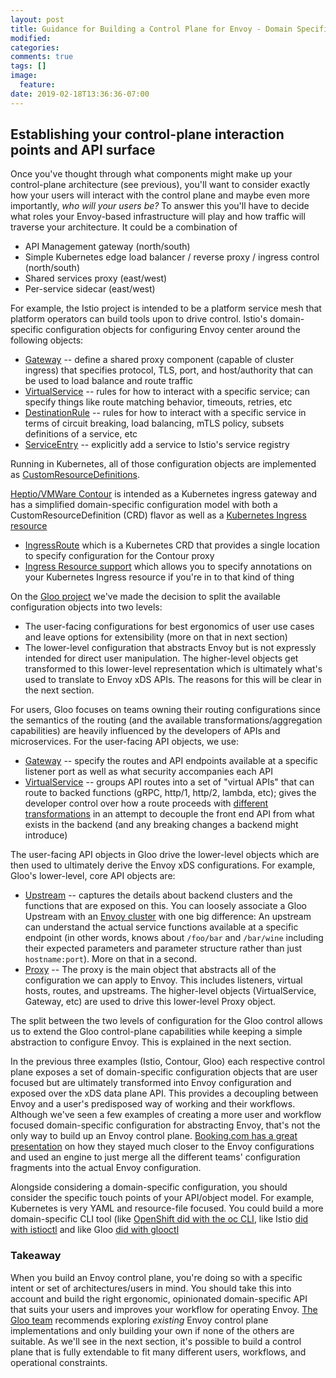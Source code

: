 ```yaml
---
layout: post
title: Guidance for Building a Control Plane for Envoy - Domain Specific Configuration API
modified:
categories: 
comments: true
tags: []
image:
  feature:
date: 2019-02-18T13:36:36-07:00
---
```


## Establishing your control-plane interaction points and API surface

Once you've thought through what components might make up your control-plane architecture (see previous), you'll want to consider exactly how your users will interact with the control plane and maybe even more importantly, _who will your users be?_ To answer this you'll have to decide what roles your Envoy-based infrastructure will play and how traffic will traverse your architecture. It could be a combination of

* API Management gateway (north/south)
* Simple Kubernetes edge load balancer / reverse proxy / ingress control (north/south)
* Shared services proxy (east/west)
* Per-service sidecar (east/west)

For example, the Istio project is intended to be a platform service mesh that platform operators can build tools upon to drive control. Istio's domain-specific configuration objects for configuring Envoy center around the following objects:

* [Gateway](https://istio.io/docs/reference/config/istio.networking.v1alpha3/#Gateway) -- define a shared proxy component (capable of cluster ingress) that specifies protocol, TLS, port, and host/authority that can be used to load balance and route traffic
* [VirtualService](https://istio.io/docs/reference/config/istio.networking.v1alpha3/#VirtualService) -- rules for how to interact with a specific service; can specify things like route matching behavior, timeouts, retries, etc
* [DestinationRule](https://istio.io/docs/reference/config/istio.networking.v1alpha3/#DestinationRule) -- rules for how to interact with a specific service in terms of circuit breaking, load balancing, mTLS policy, subsets definitions of a service, etc
* [ServiceEntry](https://istio.io/docs/reference/config/istio.networking.v1alpha3/#ServiceEntry) -- explicitly add a service to Istio's service registry

Running in Kubernetes, all of those configuration objects are implemented as [CustomResourceDefinitions](https://kubernetes.io/docs/concepts/extend-kubernetes/api-extension/custom-resources/).

[Heptio/VMWare Contour](https://github.com/heptio/contour) is intended as a Kubernetes ingress gateway and has a simplified domain-specific configuration model with both a CustomResourceDefinition (CRD) flavor as well as a [Kubernetes Ingress resource](https://kubernetes.io/docs/concepts/services-networking/ingress/)

* [IngressRoute](https://github.com/heptio/contour/blob/master/docs/ingressroute.md) which is a Kubernetes CRD that provides a single location to specify configuration for the Contour proxy
* [Ingress Resource support](https://github.com/heptio/contour/blob/master/docs/annotations.md) which allows you to specify annotations on your Kubernetes Ingress resource if you're in to that kind of thing

On the [Gloo project](https://github.com/solo-io/gloo/tree/master/docs/dev) we've made the decision to split the available configuration objects into two levels:

* The user-facing configurations for best ergonomics of user use cases and leave options for extensibility (more on that in next section)
* The lower-level configuration that abstracts Envoy but is not expressly intended for direct user manipulation. The higher-level objects get transformed to this lower-level representation which is ultimately what's used to translate to Envoy xDS APIs. The reasons for this will be clear in the next section.

For users, Gloo focuses on teams owning their routing configurations since the semantics of the routing (and the available transformations/aggregation capabilities) are heavily influenced by the developers of APIs and microservices. For the user-facing API objects, we use:

* [Gateway](https://gloo.solo.io/v1/github.com/solo-io/gloo/projects/gateway/api/v1/gateway.proto.sk/) -- specify the routes and API endpoints available at a specific listener port as well as what security accompanies each API
* [VirtualService](https://gloo.solo.io/v1/github.com/solo-io/gloo/projects/gateway/api/v1/virtual_service.proto.sk/) -- groups API routes into a set of "virtual APIs" that can route to backed functions (gRPC, http/1, http/2, lambda, etc); gives the developer control over how a route proceeds with [different transformations](https://gloo.solo.io/v1/github.com/solo-io/gloo/projects/gloo/api/v1/plugins/transformation/transformation.proto.sk/) in an attempt to decouple the front end API from what exists in the backend (and any breaking changes a backend might introduce)

The user-facing API objects in Gloo drive the lower-level objects which are then used to ultimately derive the Envoy xDS configurations. For example, Gloo's lower-level, core API objects are:

* [Upstream](https://gloo.solo.io/v1/github.com/solo-io/gloo/projects/gloo/api/v1/upstream.proto.sk/) -- captures the details about backend clusters and the functions that are exposed on this. You can loosely associate a Gloo Upstream with an [Envoy cluster](https://www.envoyproxy.io/docs/envoy/latest/api-v2/api/v2/cds.proto) with one big difference: An upstream can understand the actual service functions available at a specific endpoint (in other words, knows about `/foo/bar` and `/bar/wine` including their expected parameters and parameter structure rather than just `hostname:port`). More on that in a second. 
* [Proxy](https://gloo.solo.io/v1/github.com/solo-io/gloo/projects/gloo/api/v1/proxy.proto.sk/) -- The proxy is the main object that abstracts all of the configuration we can apply to Envoy. This includes listeners, virtual hosts, routes, and upstreams. The higher-level objects (VirtualService, Gateway, etc) are used to drive this lower-level Proxy object.

The split between the two levels of configuration for the Gloo control allows us to extend the Gloo control-plane capabilities while keeping a simple abstraction to configure Envoy. This is explained in the next section. 

In the previous three examples (Istio, Contour, Gloo) each respective control plane exposes a set of domain-specific configuration objects that are user focused but are ultimately transformed into Envoy configuration and exposed over the xDS data plane API. This provides a decoupling between Envoy and a user's predisposed way of working and their workflows. Although we've seen a few examples of creating a more user and workflow focused domain-specific configuration for abstracting Envoy, that's not the only way to build up an Envoy control plane. [Booking.com has a great presentation](https://www.slideshare.net/IvanKruglov/ivan-kruglov-introducing-envoybased-service-mesh-at-bookingcom-version-7) on how they stayed much closer to the Envoy configurations and used an engine to just merge all the different teams' configuration fragments into the actual Envoy configuration. 

Alongside considering a domain-specific configuration, you should consider the specific touch points of your API/object model. For example, Kubernetes is very YAML and resource-file focused. You could build a more domain-specific CLI tool (like [OpenShift did with the oc CLI](https://docs.openshift.com/enterprise/3.2/dev_guide/new_app.html#dev-guide-new-app), like Istio [did with istioctl](https://istio.io/docs/reference/commands/istioctl/) and like Gloo [did with glooctl](https://gloo.solo.io/cli/glooctl/)

### Takeaway

When you build an Envoy control plane, you're doing so with a specific intent or set of architectures/users in mind. You should take this into account and build the right ergonomic, opinionated domain-specific API that suits your users and improves your workflow for operating Envoy. [The Gloo team](https://github.com/solo-io/gloo/graphs/contributors) recommends exploring _existing_ Envoy control plane implementations and only building your own if none of the others are suitable. As we'll see in the next section, it's possible to build a control plane that is fully extendable to fit many different users, workflows, and operational constraints. 
